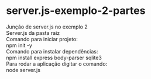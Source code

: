# server.js-exemplo-2-partes
Junção de server.js no exemplo 2
<br>
Server.js da pasta raiz
<br>
Comando para iniciar projeto:
<br>
npm init -y
<br>
Comando para instalar dependências:
<br>
npm install express body-parser sqlite3
<br>
Para rodar a aplicação digitar o comando:
<br>
node server.js
